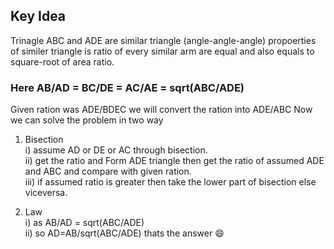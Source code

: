 ## Key Idea

Trinagle ABC and ADE are similar triangle (angle-angle-angle) propoerties of similer triangle is
ratio of every similar arm are equal and also equals to square-root of area ratio.<br>
<h3> Here AB/AD = BC/DE = AC/AE = sqrt(ABC/ADE) </h3>

Given ration was ADE/BDEC we will convert the ration into ADE/ABC
Now we can solve the problem in two way
1) Bisection<br>
  i) assume AD or DE or AC through bisection.<br>
  ii) get the ratio and Form ADE triangle then get the ratio of assumed ADE and ABC and compare with given ration.<br>
  iii) if assumed ratio is greater then take the lower part of bisection else viceversa.
  
2) Law<br>
  i) as AB/AD = sqrt(ABC/ADE)<br>
  ii) so AD=AB/sqrt(ABC/ADE) thats the answer :smile:
